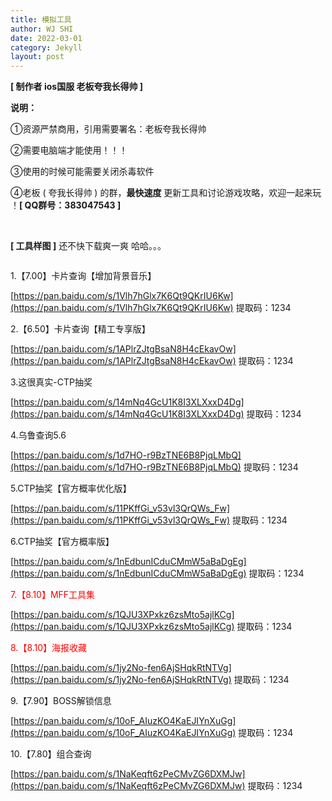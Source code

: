 ```yaml
---
title: 模拟工具
author: WJ SHI
date: 2022-03-01
category: Jekyll
layout: post
---
```




**[ 制作者 ios国服 老板夸我长得帅 ]**  

 **说明：**

①资源严禁商用，引用需要署名：老板夸我长得帅

②需要电脑端才能使用！！！

③使用的时候可能需要关闭杀毒软件

④老板 ( 夸我长得帅 ) 的群，**最快速度** 更新工具和讨论游戏攻略，欢迎一起来玩 ！**[ QQ群号：383047543 ]**

<br >

**[ 工具样图 ]** 还不快下载爽一爽 哈哈。。。

<img src="https://www.nextstepone.ltd/mff/images/moni1.png" alt="" referrerpolicy="no-referrer">

<br >

1.【7.00】卡片查询【增加背景音乐】

[https://pan.baidu.com/s/1Vlh7hGlx7K6Qt9QKrIU6Kw](https://pan.baidu.com/s/1Vlh7hGlx7K6Qt9QKrIU6Kw)  提取码：1234

2.【6.50】卡片查询【精工专享版】

[https://pan.baidu.com/s/1APlrZJtgBsaN8H4cEkavOw](https://pan.baidu.com/s/1APlrZJtgBsaN8H4cEkavOw)  提取码：1234

3.这很真实-CTP抽奖

[https://pan.baidu.com/s/14mNq4GcU1K8I3XLXxxD4Dg](https://pan.baidu.com/s/14mNq4GcU1K8I3XLXxxD4Dg)  提取码：1234

4.乌鲁查询5.6

[https://pan.baidu.com/s/1d7HO-r9BzTNE6B8PjqLMbQ](https://pan.baidu.com/s/1d7HO-r9BzTNE6B8PjqLMbQ) 提取码：1234

5.CTP抽奖【官方概率优化版】

[https://pan.baidu.com/s/11PKffGi_v53vl3QrQWs_Fw](https://pan.baidu.com/s/11PKffGi_v53vl3QrQWs_Fw) 提取码：1234

6.CTP抽奖【官方概率版】

[https://pan.baidu.com/s/1nEdbunICduCMmW5aBaDgEg](https://pan.baidu.com/s/1nEdbunICduCMmW5aBaDgEg) 提取码：1234

<font color='red'>7.【8.10】MFF工具集</font>

[https://pan.baidu.com/s/1QJU3XPxkz6zsMto5ajlKCg](https://pan.baidu.com/s/1QJU3XPxkz6zsMto5ajlKCg)  提取码：1234

<font color='red'>8.【8.10】海报收藏</font>

[https://pan.baidu.com/s/1jy2No-fen6AjSHqkRtNTVg](https://pan.baidu.com/s/1jy2No-fen6AjSHqkRtNTVg)  提取码：1234

9.【7.90】BOSS解锁信息

[https://pan.baidu.com/s/10oF_AIuzKO4KaEJIYnXuGg](https://pan.baidu.com/s/10oF_AIuzKO4KaEJIYnXuGg) 提取码：1234

10.【7.80】组合查询

[https://pan.baidu.com/s/1NaKeqft6zPeCMvZG6DXMJw](https://pan.baidu.com/s/1NaKeqft6zPeCMvZG6DXMJw) 提取码：1234

